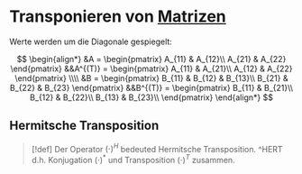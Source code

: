 # Transponieren von [Matrizen](Matrix.md)

Werte werden um die Diagonale gespiegelt:

$$
\begin{align*}
&A = \begin{pmatrix}
A_{11} & A_{12}\\
A_{21} & A_{22}
\end{pmatrix}
&&A^{(T)} = \begin{pmatrix}
A_{11} & A_{21}\\
A_{12} & A_{22}
\end{pmatrix}
\\\\
&B = \begin{pmatrix}
B_{11} & B_{12} & B_{13}\\
B_{21} & B_{22} & B_{23}
\end{pmatrix}
&&B^{(T)} = \begin{pmatrix}
B_{11} & B_{21}\\
B_{12} & B_{22}\\
B_{13} & B_{23}\\
\end{pmatrix}
\end{align*}
$$

## Hermitsche Transposition

> [!def] Der Operator $(\cdot)^H$ bedeuted Hermitsche Transposition. ^HERT
> d.h. Konjugation $(\cdot)^*$ und Transposition $(\cdot)^T$ zusammen.